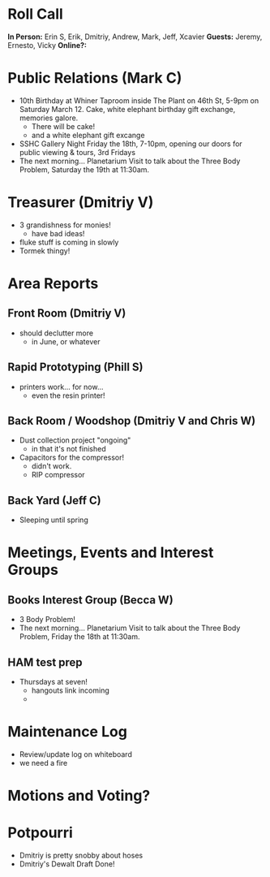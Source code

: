# Roll Call
**In Person:** Erin S, Erik, Dmitriy, Andrew, Mark, Jeff, Xcavier
**Guests:** Jeremy, Ernesto, Vicky
**Online?:** 
# Public Relations (Mark C)
  - 10th Birthday at Whiner Taproom inside The Plant on 46th St, 5-9pm on Saturday March 12. Cake, white elephant birthday gift exchange, memories galore.
    - There will be cake!
    - and a white elephant gift excange
  - SSHC Gallery Night Friday the 18th, 7-10pm, opening our doors for public viewing & tours, 3rd Fridays
  - The next morning... Planetarium Visit to talk about the Three Body Problem, Saturday the 19th at 11:30am.
# Treasurer (Dmitriy V)
- 3 grandishness for monies!
  - have bad ideas!
- fluke stuff is coming in slowly
- Tormek thingy!
# Area Reports
## Front Room (Dmitriy V)
- should declutter more
  - in June, or whatever
## Rapid Prototyping (Phill S)
- printers work... for now...
  - even the resin printer!
## Back Room / Woodshop (Dmitriy V and Chris W)
- Dust collection project "ongoing"
  - in that it's not finished
- Capacitors for the compressor!
  - didn't work.
  - RIP compressor
## Back Yard (Jeff C)
- Sleeping until spring
# Meetings, Events and Interest Groups

## Books Interest Group (Becca W)
  - 3 Body Problem!
  - The next morning... Planetarium Visit to talk about the Three Body Problem, Friday the 18th at 11:30am.
## HAM test prep
- Thursdays at seven!
  - hangouts link incoming
  - 
# Maintenance Log
- Review/update log on whiteboard
- we need a fire
# Motions and Voting?

# Potpourri
- Dmitriy is pretty snobby about hoses
- Dmitriy's Dewalt Draft Done!
